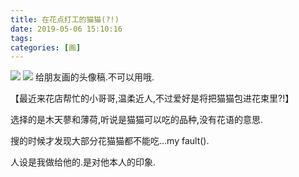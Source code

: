 ```yaml
---
title: 在花点打工的猫猫(?!)
date: 2019-05-06 15:10:16
tags:
categories: [画]
---
```


<a data-fancybox="gallery" href="P039_1.png"><img src="P039_1.png"></a>
<a data-fancybox="gallery" href="P039_2.png"><img src="P039_2.png"></a>
给朋友画的头像稿.不可以用哦.

【最近来花店帮忙的小哥哥,温柔近人,不过爱好是将把猫猫包进花束里?!】

选择的是木天蓼和薄荷,听说是猫猫可以吃的品种,没有花语的意思.

搜的时候才发现大部分花猫猫都不能吃…my fault().

人设是我做给他的.是对他本人的印象.
